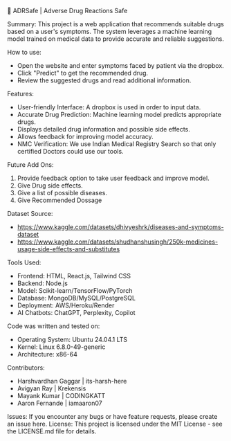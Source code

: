 💊 ADRSafe | Adverse Drug Reactions Safe


Summary: 
This project is a web application that recommends suitable drugs based on a user's symptoms. The system leverages a machine learning model trained on medical data to provide accurate and reliable suggestions.


How to use:
- Open the website and enter symptoms faced by patient via the dropbox.
- Click "Predict" to get the recommended drug.
- Review the suggested drugs and read additional information.

  
Features:
- User-friendly Interface: A dropbox is used in order to input data.
- Accurate Drug Prediction: Machine learning model predicts appropriate drugs.
- Displays detailed drug information and possible side effects.
- Allows feedback for improving model accuracy.
- NMC Verification: We use Indian Medical Registry Search so that only certified Doctors could use our tools.


Future Add Ons:
1. Provide feedback option to take user feedback and improve model.
2. Give Drug side effects.
3. Give a list of possible diseases.
4. Give Recommended Dossage  


Dataset Source: 
- https://www.kaggle.com/datasets/dhivyeshrk/diseases-and-symptoms-dataset
- https://www.kaggle.com/datasets/shudhanshusingh/250k-medicines-usage-side-effects-and-substitutes


Tools Used:
- Frontend: HTML, React.js, Tailwind CSS
- Backend: Node.js
- Model: Scikit-learn/TensorFlow/PyTorch
- Database: MongoDB/MySQL/PostgreSQL
- Deployment: AWS/Heroku/Render
- AI Chatbots: ChatGPT, Perplexity, Copilot


Code was written and tested on: 
- Operating System: Ubuntu 24.04.1 LTS                              
- Kernel: Linux 6.8.0-49-generic
- Architecture: x86-64


Contributors: 
- Harshvardhan Gaggar  | its-harsh-here
- Avigyan Ray          | Krekensis
- Mayank Kumar         | CODINGKATT
- Aaron Fernande       | iamaaron07


Issues: If you encounter any bugs or have feature requests, please create an issue here.
License: This project is licensed under the MIT License - see the LICENSE.md file for details.
